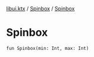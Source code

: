 [libui.ktx](../README.md) / [Spinbox](README.md) / [Spinbox](-spinbox.md)

# Spinbox

`fun Spinbox(min: Int, max: Int)`
